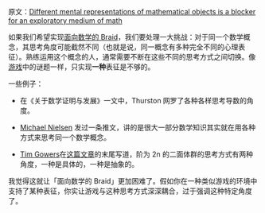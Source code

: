 原文：[Different mental representations of mathematical objects is a blocker for an exploratory medium of math](https://wiki.issarice.com/wiki/Different_mental_representations_of_mathematical_objects_is_a_blocker_for_an_exploratory_medium_of_math)

如果我们希望实现[面向数学的 Braid](https://wiki.issarice.com/wiki/Braid_for_math)，我们要处理一大挑战：对于同一个数学概念，其思考角度可能截然不同（也就是说，同一概念有多种完全不同的心理表征）。熟练运用这个概念的人，通常需要不断在这些不同的思考方式之间切换。像[游戏](https://wiki.issarice.com/index.php?title=Video_game&action=edit&redlink=1)中的谜题一样，只实现**一种**表征是不够的。

一些例子：

* 在《关于数学证明与发展》一文中，Thurston 网罗了各种各样思考导数的角度。

* [Michael Nielsen](https://wiki.issarice.com/wiki/Michael_Nielsen) 发过一条推文，讲的是很大一部分数学知识其实就在用各种方式来思考同一个数学概念。

* [Tim Gowers](https://wiki.issarice.com/index.php?title=Tim_Gowers&action=edit&redlink=1)在[这篇文章](https://gowers.wordpress.com/2011/11/06/group-actions-i/)的末尾写道，阶为 2n 的二面体群的思考方式有两种角度，一种是具体的，一种是抽象的。

我觉得这就让「面向数学的 Braid」更加困难了。假如你在一种类似游戏的环境中支持了某种表征，你实让游戏与这种思考方式深深耦合，过于强调这种特定角度了。